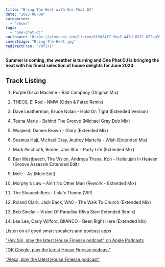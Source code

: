```yaml
---
title: "Bring The Heat with One Phat DJ"
date: "2023-06-09"
categories:
  - "shows"
tags:
  - "one-phat-dj"
enclosure: "https://pinecast.com/listen/0f0b24f7-9de8-447d-8832-072ab329eff8.mp3 70222118 audio/mpeg "
coverImage: "Bring-The-Heat.jpg"
redirectFrom: "/hf171"
---
```


**Summer is coming, the weather is turning and One Phat DJ is bringing the heat with his finest selection of house delights for June 2023.**

## Track Listing

1. Purple Disco Machine - Bad Company (Original Mix)

2. THEOS, El Rod - NMW (Oden & Fatzo Remix)

3. Dave Leatherman, Bruce Nolan - Hold On Tight (Extended Version)

4. Teena Marie - Behind The Groove (Michael Gray Dub Mix)

5. Waajeed, Dames Brown - Glory (Extended Mix)

6. Seamus Haji, Michael Gray, Audrey Martells - Wish (Extended Mix)

7. Mark Picchiotti, Birdee, Javi Star - Party Life (Extended Mix)

8. Ben Westbeech, The Vision, Andreya Triana, Kon - Hallelujah In Heaven (Groove Assassin Extended Edit)

9. Melé - As (Melé Edit)

10. Murphy's Law - Ain't No Other Man (Rework - Extended Mix)

11. The Shapeshifters - Lola's Theme (VIP)

12. Roland Clark, Jack Back, Wh0 - The Walk To Church (Extended Mix)

13. Bob Sinclar - Vision Of Paradise (Riva Starr Extended Remix)

14. Lea Lea, Carly Wilford, BIIANCO - Been Right Here (Extended Mix)

Listen on all good smart speakers and podcast apps

["Hey Siri, play the latest House Finesse podcast" on Apple Podcasts](https://podcasts.apple.com/gb/podcast/house-finesse/id355833875)

["OK Google, play the latest House Finesse podcast"](https://podcasts.google.com?feed=aHR0cHM6Ly9mZWVkcy5mZWVkYnVybmVyLmNvbS9vbmVwaGF0ZGo%3D&episode=aHR0cHM6Ly93d3cuaG91c2VmaW5lc3NlLmNvbS8_cD01MjEx)

["Alexa, play the latest House Finesse podcast"](https://www.amazon.com/House-Finesse/dp/B08JJRH1Z2)
